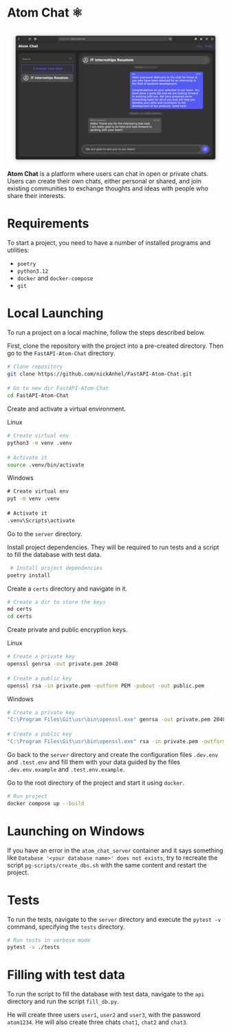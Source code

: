 # Atom Chat ⚛️
![Atom Chat](https://raw.githubusercontent.com/nickAnhel/FastAPI-Atom-Chat/refs/heads/main/images/screen.png)
**Atom Chat** is a platform where users can chat in open or private chats. Users can create their own chats, either personal or shared, and join existing communities to exchange thoughts and ideas with people who share their interests.
# Requirements
To start a project, you need to have a number of installed programs and utilities:
- `poetry`
- `python3.12`
- `docker` and `docker-compose`
- `git`
# Local Launching
To run a project on a local machine, follow the steps described below.

First, clone the repository with the project into a pre-created directory. Then go to the `FastAPI-Atom-Chat` directory.
```bash
# Clone repository
git clone https://github.com/nickAnhel/FastAPI-Atom-Chat.git

# Go to new dir FastAPI-Atom-Chat
cd FastAPI-Atom-Chat
```

Create and activate a virtual environment.

Linux
```bash
# Create virtual env
python3 -m venv .venv

# Activate it
source .venv/bin/activate
```
Windows
```cmd
# Create virtual env
pyt -m venv .venv

# Activate it
.venv\Scripts\activate
```

Go to the `server` directory.

Install project dependencies. They will be required to run tests and a script to fill the database with test data.
```bash
 # Install project dependencies
poetry install
```

Create a `certs` directory and navigate in it.
```bash
# Create a dir to store the keys
md certs
cd certs
```

Create private and public encryption keys.

Linux
```bash
# Create a private key
openssl genrsa -out private.pem 2048

# Create a public key
openssl rsa -in private.pem -outform PEM -pubout -out public.pem
```
Windows
```bash
# Create a private key
"C:\Program Files\Git\usr\bin\openssl.exe" genrsa -out private.pem 2048

# Create a public key
"C:\Program Files\Git\usr\bin\openssl.exe" rsa -in private.pem -outform PEM -pubout -out public.pem
```

Go back to the `server` directory and create the configuration files `.dev.env` and `.test.env` and fill them with your data guided by the files `.dev.env.example` and `.test.env.example`.

Go to the root directory of the project and start it using `docker`.
```bash
# Run project
docker compose up --build
```
# Launching on Windows
If you have an error in the `atom_chat_server` container and it says something like `Database '<your database name>' does not exists`, try to recreate the script `pg-scripts/create_dbs.sh` with the same content and restart the project.
# Tests
To run the tests, navigate to the `server` directory and execute the `pytest -v` command, specifying the `tests` directory.
```bash
# Run tests in verbose mode
pytest -v ./tests
```
# Filling with test data
To run the script to fill the database with test data, navigate to the `api` directory and run the script `fill_db.py`.

He will create three users `user1`, `user2` and `user3`, with the password `atom1234`. He will also create three chats `chat1`, `chat2` and `chat3`.
